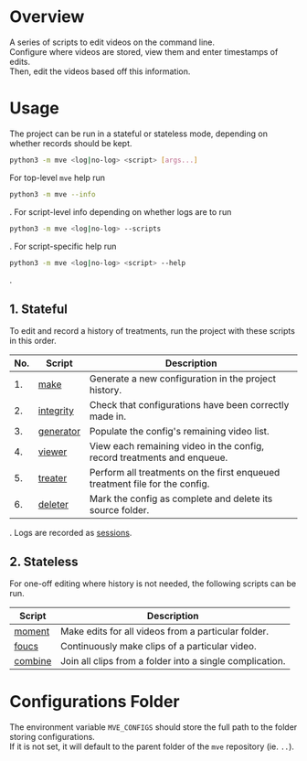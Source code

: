 # Overview

A series of scripts to edit videos on the command line.  
Configure where videos are stored, view them and enter timestamps of edits.  
Then, edit the videos based off this information.

# Usage

The project can be run in a stateful or stateless mode, depending on whether records should be kept.

```sh
python3 -m mve <log|no-log> <script> [args...]
```

For top-level `mve` help run

```sh
python3 -m mve --info
```

. For script-level info depending on whether logs are to run

```sh
python3 -m mve <log|no-log> --scripts
```

. For script-specific help run

```sh
python3 -m mve <log|no-log> <script> --help
```

.

## 1. Stateful

To edit and record a history of treatments, run the project with these scripts in this order.

| No. | Script                         | Description                                                                 |
| --- | ------------------------------ | --------------------------------------------------------------------------- |
| 1.  | [make](docs/make.md)           | Generate a new configuration in the project history.                        |
| 2.  | [integrity](docs/integrity.md) | Check that configurations have been correctly made in.                      |
| 3.  | [generator](docs/generator.md) | Populate the config's remaining video list.                                 |
| 4.  | [viewer](docs/viewer.md)       | View each remaining video in the config, record treatments and enqueue.     |
| 5.  | [treater](docs/treater.md)     | Perform all treatments on the first enqueued treatment file for the config. |
| 6.  | [deleter](docs/deleter.md)     | Mark the config as complete and delete its source folder.                   |

. Logs are recorded as [sessions](docs/session.md).

## 2. Stateless

For one-off editing where history is not needed, the following scripts can be run.

| Script                     | Description                                              |
| -------------------------- | -------------------------------------------------------- |
| [moment](docs/moment.md)   | Make edits for all videos from a particular folder.      |
| [foucs](docs/focus.md)     | Continuously make clips of a particular video.           |
| [combine](docs/combine.md) | Join all clips from a folder into a single complication. |

# Configurations Folder

The environment variable `MVE_CONFIGS` should store the full path to the folder storing configurations.  
If it is not set, it will default to the parent folder of the `mve` repository (ie. `..`).
